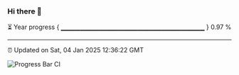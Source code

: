### Hi there 👋

⏳ Year progress { ▁▁▁▁▁▁▁▁▁▁▁▁▁▁▁▁▁▁▁▁▁▁▁▁▁▁▁▁▁▁ } 0.97 %

---

⏰ Updated on Sat, 04 Jan 2025 12:36:22 GMT

![Progress Bar CI](https://github.com/liununu/liununu/workflows/Progress%20Bar%20CI/badge.svg)
